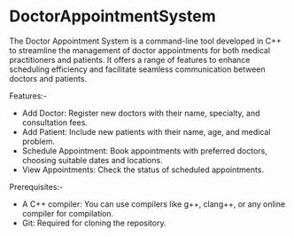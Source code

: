 # DoctorAppointmentSystem

The Doctor Appointment System is a command-line tool developed in C++ to streamline the management of doctor appointments for both medical practitioners and patients. It offers a range of features to enhance scheduling efficiency and facilitate seamless communication between doctors and patients.

Features:-

- Add Doctor: Register new doctors with their name, specialty, and consultation fees.
- Add Patient: Include new patients with their name, age, and medical problem.
- Schedule Appointment: Book appointments with preferred doctors, choosing suitable dates and locations.
- View Appointments: Check the status of scheduled appointments.

Prerequisites:-

- A C++ compiler: You can use compilers like g++, clang++, or any online compiler for compilation.
- Git: Required for cloning the repository.

